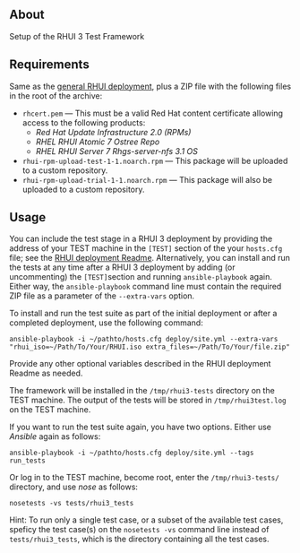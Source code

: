 About
---------------
Setup of the RHUI 3 Test Framework

Requirements
---------------
Same as the [general RHUI deployment](https://github.com/RedHatQE/rhui3-automation/blob/master/deploy/README.md), plus a ZIP file with the following files in the root of the archive:
* `rhcert.pem` — This must be a valid Red Hat content certificate allowing access to the following products:
  * _Red Hat Update Infrastructure 2.0 (RPMs)_
  * _RHEL RHUI Atomic 7 Ostree Repo_
  * _RHEL RHUI Server 7 Rhgs-server-nfs 3.1 OS_
* `rhui-rpm-upload-test-1-1.noarch.rpm` — This package will be uploaded to a custom repository.
* `rhui-rpm-upload-trial-1-1.noarch.rpm` — This package will also be uploaded to a custom repository.

Usage
--------
You can include the test stage in a RHUI 3 deployment by providing the address of your TEST machine in the `[TEST]` section of the your `hosts.cfg` file; see the [RHUI deployment Readme](https://github.com/RedHatQE/rhui3-automation/blob/master/deploy/README.md). Alternatively, you can install and run the tests at any time after a RHUI 3 deployment by adding (or uncommenting) the `[TEST]`section and running `ansible-playbook` again. Either way, the `ansible-playbook` command line must contain the required ZIP file as a parameter of the `--extra-vars` option.

To install and run the test suite as part of the initial deployment or after a completed deployment, use the following command:

`ansible-playbook -i ~/pathto/hosts.cfg deploy/site.yml --extra-vars "rhui_iso=~/Path/To/Your/RHUI.iso extra_files=~/Path/To/Your/file.zip"`

Provide any other optional variables described in the RHUI deployment Readme as needed.

The framework will be installed in the `/tmp/rhui3-tests` directory on the TEST machine. The output of the tests will be stored in `/tmp/rhui3test.log` on the TEST machine.

If you want to run the test suite again, you have two options. Either use _Ansible_ again as follows:

`ansible-playbook -i ~/pathto/hosts.cfg deploy/site.yml --tags run_tests`

Or log in to the TEST machine, become root, enter the `/tmp/rhui3-tests/` directory, and use _nose_ as follows:

`nosetests -vs tests/rhui3_tests`

Hint: To run only a single test case, or a subset of the available test cases, speficy the test case(s) on the `nosetests -vs` command line instead of `tests/rhui3_tests`, which is the directory containing all the test cases.
